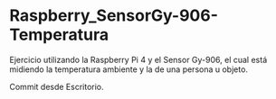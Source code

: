 # Raspberry_SensorGy-906-Temperatura
Ejercicio utilizando la Raspberry Pi 4 y el Sensor Gy-906, el cual está midiendo la temperatura ambiente y la de una persona u objeto.



Commit desde Escritorio.
